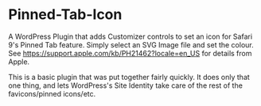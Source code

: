 # Pinned-Tab-Icon
A WordPress Plugin that adds Customizer controls to set an icon for Safari 9's Pinned Tab feature. Simply select an SVG Image file and set the colour. See https://support.apple.com/kb/PH21462?locale=en_US for details from Apple.

This is a basic plugin that was put together fairly quickly. It does only that one thing, and lets WordPress's Site Identity take care of the rest of the favicons/pinned icons/etc.
